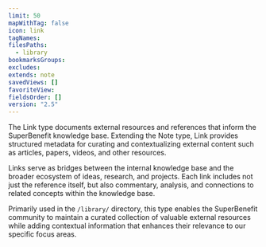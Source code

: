 ```yaml
---
limit: 50
mapWithTag: false
icon: link
tagNames: 
filesPaths:
  - library
bookmarksGroups: 
excludes: 
extends: note
savedViews: []
favoriteView: 
fieldsOrder: []
version: "2.5"
---
```

The Link type documents external resources and references that inform the SuperBenefit knowledge base. Extending the Note type, Link provides structured metadata for curating and contextualizing external content such as articles, papers, videos, and other resources.

Links serve as bridges between the internal knowledge base and the broader ecosystem of ideas, research, and projects. Each link includes not just the reference itself, but also commentary, analysis, and connections to related concepts within the knowledge base.

Primarily used in the `/library/` directory, this type enables the SuperBenefit community to maintain a curated collection of valuable external resources while adding contextual information that enhances their relevance to our specific focus areas.
